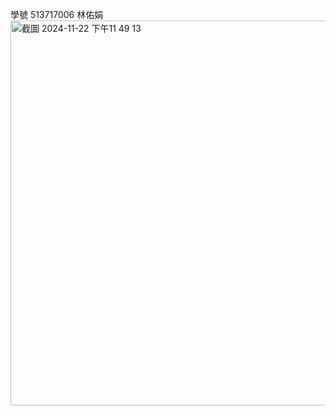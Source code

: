學號 513717006 林佑娟
<img width="616" alt="截圖 2024-11-22 下午11 49 13" src="https://github.com/user-attachments/assets/46f0197d-918c-4a8e-b50c-779315667e57">

